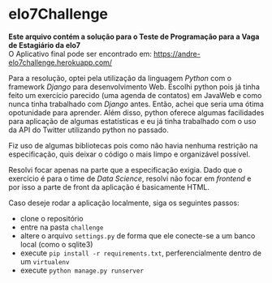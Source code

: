 # elo7Challenge

**Este arquivo contém a solução para o Teste de Programação para a Vaga de Estagiário da elo7**</br>
O Aplicativo final pode ser encontrado em: https://andre-elo7challenge.herokuapp.com/ </br>

Para a resolução, optei pela utilização da linguagem *Python* com o framework *Django* para desenvolvimento Web. Escolhi python pois já tinha feito um exercício parecido (uma agenda de contatos) em JavaWeb e como nunca tinha trabalhado com *Django* antes. Então, achei que seria uma ótima opotunidade para aprender. Além disso, python oferece algumas facilidades para aplicação de algumas estatísticas e eu já tinha trabalhado com o uso da API do Twitter utilizando python no passado. </br>

Fiz uso de algumas bibliotecas pois como não havia nenhuma restrição na especificação, quis deixar o código o mais limpo e organizável possível. </br>

Resolvi focar apenas na parte que a especificação exigia. Dado que o exercício é para o time de *Data Science*, resolvi não focar em *frontend* e por isso a parte de front da aplicação é basicamente HTML. </br>

Caso deseje rodar a aplicação localmente, siga os seguintes passos:
* clone o repositório
* entre na pasta `challenge`
* altere o arquivo `settings.py` de forma que ele conecte-se a um banco local (como o sqlite3)
* execute `pip install -r requirements.txt`, perferencialmente dentro de um `virtualenv`
* execute `python manage.py runserver`
